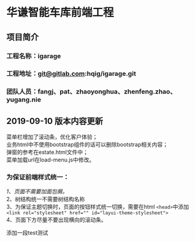 # 华谦智能车库前端工程
## 项目简介
### 工程名称：igarage
### 工程地址：git@gitlab.com:hqig/igarage.git
### 团队人员：fangj、pat、zhaoyonghua、zhenfeng.zhao、yugang.nie

## 2019-09-10 版本内容更新
菜单栏增加了滚动条，优化客户体验；  
业务html中不使用bootstrap组件的话可以删除bootstrap相关内容；    
弹窗的参考在estate.html文件中；  
 菜单加载url在load-menu.js中修改。  
 
### 为保证前端样式统一：  
*1、页面不需要加面包屑。*  
2、树结构统一不需要树结构名称  
3、为保证主题切换时，页面的按钮样式统一切换，需要在html ```<head>```中添加```<link rel="stylesheet" href="" id="layui-theme-stylesheet"> ```   
4、页面下方尽量不要出现横向的滚动条。


添加一段test测试